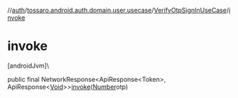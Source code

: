 //[auth](../../../index.md)/[tossaro.android.auth.domain.user.usecase](../index.md)/[VerifyOtpSignInUseCase](index.md)/[invoke](invoke.md)

# invoke

[androidJvm]\

public final NetworkResponse&lt;ApiResponse&lt;Token&gt;, ApiResponse&lt;[Void](https://developer.android.com/reference/kotlin/java/lang/Void.html)&gt;&gt;[invoke](invoke.md)([Number](https://developer.android.com/reference/kotlin/java/lang/Number.html)otp)
